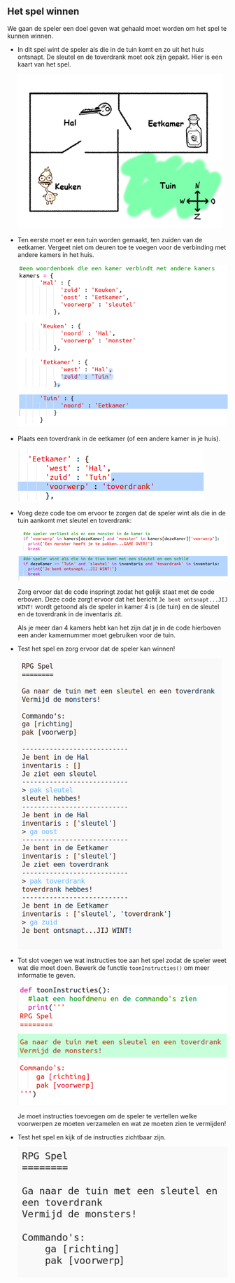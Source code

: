 ## Het spel winnen

We gaan de speler een doel geven wat gehaald moet worden om het spel te kunnen winnen.

+ In dit spel wint de speler als die in de tuin komt en zo uit het huis ontsnapt. De sleutel en de toverdrank moet ook zijn gepakt. Hier is een kaart van het spel.
    
    ![screenshot](images/rpg-final-map.png)

+ Ten eerste moet er een tuin worden gemaakt, ten zuiden van de eetkamer. Vergeet niet om deuren toe te voegen voor de verbinding met andere kamers in het huis.
    
    ![screenshot](images/rpg-garden.png)

+ Plaats een toverdrank in de eetkamer (of een andere kamer in je huis).
    
    ![screenshot](images/rpg-potion.png)

+ Voeg deze code toe om ervoor te zorgen dat de speler wint als die in de tuin aankomt met sleutel en toverdrank:
    
    ![screenshot](images/rpg-win-code.png)
    
    Zorg ervoor dat de code inspringt zodat het gelijk staat met de code erboven. Deze code zorgt ervoor dat het bericht `Je bent ontsnapt...JIJ WINT!` wordt getoond als de speler in kamer 4 is (de tuin) en de sleutel en de toverdrank in de inventaris zit.
    
    Als je meer dan 4 kamers hebt kan het zijn dat je in de code hierboven een ander kamernummer moet gebruiken voor de tuin.

+ Test het spel en zorg ervoor dat de speler kan winnen!
    
    ![screenshot](images/rpg-win-test.png)

+ Tot slot voegen we wat instructies toe aan het spel zodat de speler weet wat die moet doen. Bewerk de functie `toonInstructies()` om meer informatie te geven.
    
    ![screenshot](images/rpg-instructions-code.png)
    
    Je moet instructies toevoegen om de speler te vertellen welke voorwerpen ze moeten verzamelen en wat ze moeten zien te vermijden!

+ Test het spel en kijk of de instructies zichtbaar zijn.
    
    ![screenshot](images/rpg-instructions-test.png)